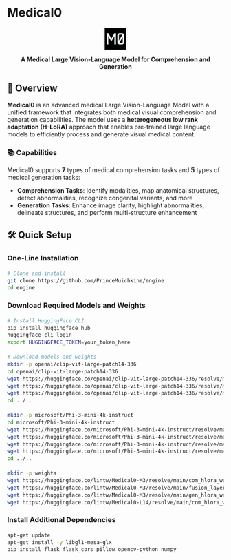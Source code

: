 # Medical0

<div align="center">
<img src="images/M0.png" alt="icon" style="width:50px; vertical-align:middle;" />

**A Medical Large Vision-Language Model for Comprehension and Generation**
</div>

## 🌟 Overview
**Medical0** is an advanced medical Large Vision-Language Model with a unified framework that integrates both medical visual comprehension and generation capabilities. The model uses a **heterogeneous low rank adaptation (H-LoRA)** approach that enables pre-trained large language models to efficiently process and generate visual medical content.

### 📚 Capabilities
Medical0 supports **7** types of medical comprehension tasks and **5** types of medical generation tasks:

- **Comprehension Tasks**: Identify modalities, map anatomical structures, detect abnormalities, recognize congenital variants, and more
- **Generation Tasks**: Enhance image clarity, highlight abnormalities, delineate structures, and perform multi-structure enhancement

## 🛠️ Quick Setup

### One-Line Installation

```bash
# Clone and install
git clone https://github.com/PrinceMuichkine/engine
cd engine
```

### Download Required Models and Weights

```bash
# Install HuggingFace CLI
pip install huggingface_hub
huggingface-cli login
export HUGGINGFACE_TOKEN=your_token_here

# Download models and weights
mkdir -p openai/clip-vit-large-patch14-336
cd openai/clip-vit-large-patch14-336
wget https://huggingface.co/openai/clip-vit-large-patch14-336/resolve/main/config.json
wget https://huggingface.co/openai/clip-vit-large-patch14-336/resolve/main/preprocessor_config.json
wget https://huggingface.co/openai/clip-vit-large-patch14-336/resolve/main/pytorch_model.bin
cd ../..

mkdir -p microsoft/Phi-3-mini-4k-instruct
cd microsoft/Phi-3-mini-4k-instruct
wget https://huggingface.co/microsoft/Phi-3-mini-4k-instruct/resolve/main/config.json
wget https://huggingface.co/microsoft/Phi-3-mini-4k-instruct/resolve/main/tokenizer_config.json
wget https://huggingface.co/microsoft/Phi-3-mini-4k-instruct/resolve/main/tokenizer.model
wget https://huggingface.co/microsoft/Phi-3-mini-4k-instruct/resolve/main/pytorch_model.bin
cd ../..

mkdir -p weights
wget https://huggingface.co/lintw/Medical0-M3/resolve/main/com_hlora_weights.bin -O weights/com_hlora_weights.bin
wget https://huggingface.co/lintw/Medical0-M3/resolve/main/fusion_layer_weights.bin -O weights/fusion_layer_weights.bin
wget https://huggingface.co/lintw/Medical0-M3/resolve/main/gen_hlora_weights.bin -O weights/gen_hlora_weights.bin
wget https://huggingface.co/lintw/Medical0-L14/resolve/main/com_hlora_weights_phi4.bin -O weights/com_hlora_weights_phi4.bin
```

### Install Additional Dependencies

```bash
apt-get update
apt-get install -y libgl1-mesa-glx
pip install flask flask_cors pillow opencv-python numpy
```